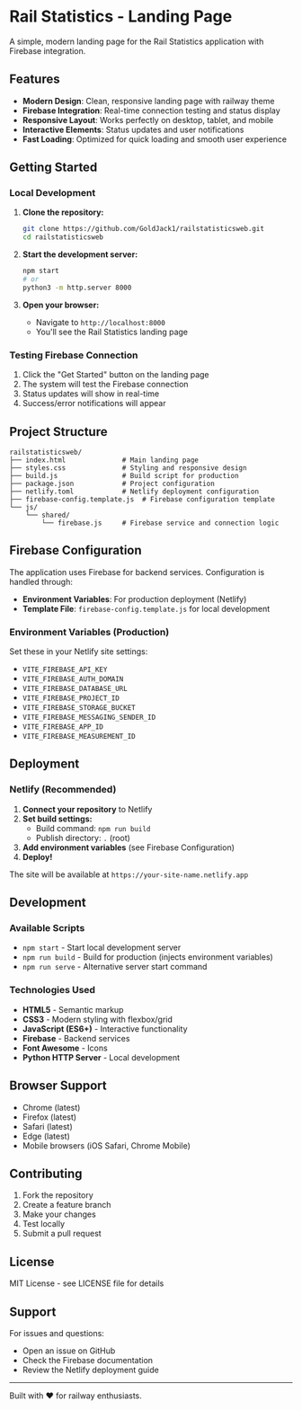 # Rail Statistics - Landing Page

A simple, modern landing page for the Rail Statistics application with Firebase integration.

## Features

- **Modern Design**: Clean, responsive landing page with railway theme
- **Firebase Integration**: Real-time connection testing and status display
- **Responsive Layout**: Works perfectly on desktop, tablet, and mobile
- **Interactive Elements**: Status updates and user notifications
- **Fast Loading**: Optimized for quick loading and smooth user experience

## Getting Started

### Local Development

1. **Clone the repository:**
   ```bash
   git clone https://github.com/GoldJack1/railstatisticsweb.git
   cd railstatisticsweb
   ```

2. **Start the development server:**
   ```bash
   npm start
   # or
   python3 -m http.server 8000
   ```

3. **Open your browser:**
   - Navigate to `http://localhost:8000`
   - You'll see the Rail Statistics landing page

### Testing Firebase Connection

1. Click the "Get Started" button on the landing page
2. The system will test the Firebase connection
3. Status updates will show in real-time
4. Success/error notifications will appear

## Project Structure

```
railstatisticsweb/
├── index.html              # Main landing page
├── styles.css              # Styling and responsive design
├── build.js                # Build script for production
├── package.json            # Project configuration
├── netlify.toml            # Netlify deployment configuration
├── firebase-config.template.js  # Firebase configuration template
└── js/
    └── shared/
        └── firebase.js     # Firebase service and connection logic
```

## Firebase Configuration

The application uses Firebase for backend services. Configuration is handled through:

- **Environment Variables**: For production deployment (Netlify)
- **Template File**: `firebase-config.template.js` for local development

### Environment Variables (Production)

Set these in your Netlify site settings:

- `VITE_FIREBASE_API_KEY`
- `VITE_FIREBASE_AUTH_DOMAIN`
- `VITE_FIREBASE_DATABASE_URL`
- `VITE_FIREBASE_PROJECT_ID`
- `VITE_FIREBASE_STORAGE_BUCKET`
- `VITE_FIREBASE_MESSAGING_SENDER_ID`
- `VITE_FIREBASE_APP_ID`
- `VITE_FIREBASE_MEASUREMENT_ID`

## Deployment

### Netlify (Recommended)

1. **Connect your repository** to Netlify
2. **Set build settings:**
   - Build command: `npm run build`
   - Publish directory: `.` (root)
3. **Add environment variables** (see Firebase Configuration)
4. **Deploy!**

The site will be available at `https://your-site-name.netlify.app`

## Development

### Available Scripts

- `npm start` - Start local development server
- `npm run build` - Build for production (injects environment variables)
- `npm run serve` - Alternative server start command

### Technologies Used

- **HTML5** - Semantic markup
- **CSS3** - Modern styling with flexbox/grid
- **JavaScript (ES6+)** - Interactive functionality
- **Firebase** - Backend services
- **Font Awesome** - Icons
- **Python HTTP Server** - Local development

## Browser Support

- Chrome (latest)
- Firefox (latest)
- Safari (latest)
- Edge (latest)
- Mobile browsers (iOS Safari, Chrome Mobile)

## Contributing

1. Fork the repository
2. Create a feature branch
3. Make your changes
4. Test locally
5. Submit a pull request

## License

MIT License - see LICENSE file for details

## Support

For issues and questions:
- Open an issue on GitHub
- Check the Firebase documentation
- Review the Netlify deployment guide

---

Built with ❤️ for railway enthusiasts.